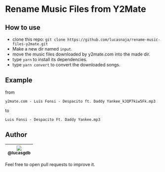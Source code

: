 # Rename Music Files from Y2Mate

## How to use

-  clone this repo: `git clone https://github.com/lucasnaja/rename-music-files-y2mate.git`
-  Make a new dir named `input`.
-  move the music files downloaded by y2mate.com into the made dir.
-  type `yarn` to install its dependencies.
-  type `yarn convert` to convert the downloaded songs.

## Example

from

`y2mate.com - Luis Fonsi - Despacito ft. Daddy Yankee_kJQP7kiw5Fk.mp3`

to

`Luis Fonsi - Despacito Ft. Daddy Yankee.mp3`

## Author

| [<img src="https://avatars3.githubusercontent.com/u/13838273?s=115&u=ebbd853c5f90c7be064e2ee643df722676e5d13e&v=4"><br><sub>@lucasgdb</sub>](https://github.com/lucasgdb) |
| :----------------------------------------------------------------------------------------------------------------------------: |


Feel free to open pull requests to improve it.
